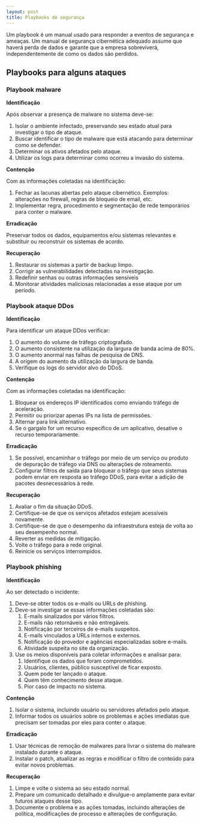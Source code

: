 ```yaml
---
layout: post
title: Playbooks de segurança
---
```


Um playbook é um manual usado para responder a eventos de segurança e ameaças.
Um manual de segurança cibernética adequado assume que haverá perda de dados e garante que a empresa sobreviverá, independentemente de como os dados são perdidos. 

## Playbooks para alguns ataques

### Playbook malware

**Identificação**

Após observar a presença de malware no sistema deve-se:
1. Isolar o ambiente infectado, preservando seu estado atual para investigar o tipo de ataque.
2. Buscar identificar o tipo de malware que está atacando para determinar como se defender.
3. Determinar os ativos afetados pelo ataque.
4. Utilizar os logs para determinar como ocorreu a invasão do sistema.

**Contenção**

Com as informações coletadas na identificação:
1. Fechar as lacunas abertas pelo ataque cibernético. Exemplos: alterações no firewall, regras de bloqueio de email, etc.
2. Implementar regra, procedimento e segmentação de rede temporários para conter o malware.

**Erradicação**

Preservar todos os dados, equipamentos e/ou sistemas relevantes e substituir ou reconstruir os sistemas de acordo.

**Recuperação**

1. Restaurar os sistemas a partir de backup limpo.
2. Corrigir as vulnerabilidades detectadas na investigação.
3. Redefinir senhas ou outras informações sensíveis
4. Monitorar atividades maliciosas relacionadas a esse ataque por um período.

### Playbook ataque DDos

**Identificação**

Para identificar um ataque DDos verificar:
1. O aumento do volume de tráfego criptografado. 
2. O aumento consistente na utilização da largura de banda acima de 80%.
3. O aumento anormal nas falhas de pesquisa de DNS. 
4. A origem do aumento da utilização da largura de banda.
5. Verifique os logs do servidor alvo do DDoS.

**Contenção**

Com as informações coletadas na identificação:
1. Bloquear os endereços IP identificados como enviando tráfego de aceleração.
2. Permitir ou priorizar apenas IPs na lista de permissões.
3. Alternar para link alternativo. 
4. Se o gargalo for um recurso específico de um aplicativo, desative o recurso temporariamente. 

**Erradicação**

1. Se possível, encaminhar o tráfego por meio de um serviço ou produto de depuração de tráfego via DNS ou alterações de roteamento.
2. Configurar filtros de saída para bloquear o tráfego que seus sistemas podem enviar em resposta ao tráfego DDoS, para evitar a adição de pacotes desnecessários à rede.

**Recuperação**

1. Avaliar o fim da situação DDoS.
2. Certifique-se de que os serviços afetados estejam acessíveis novamente.
3. Certifique-se de que o desempenho da infraestrutura esteja de volta ao seu desempenho normal.
4. Reverter as medidas de mitigação.
5. Volte o tráfego para a rede original.
6. Reinicie os serviços interrompidos.

### Playbook phishing

**Identificação**

Ao ser detectado o incidente: 
1. Deve-se obter todos os e-mails ou URLs de phishing.
2. Deve-se investigar se essas informações coletadas são:
    1. E-mails sinalizados por vários filtros.
    2. E-mails não retornáveis e não entregáveis.
    3. Notificação por terceiros de e-mails suspeitos.
    4. E-mails vinculados a URLs internos e externos.
    5. Notificação do provedor e agências especializadas sobre e-mails.
    6. Atividade suspeita no site da organização.
3. Use os meios disponíveis para coletar informações e analisar para:
    1. Identifique os dados que foram comprometidos.
    2. Usuários, clientes, público susceptível de ficar exposto.
    3. Quem pode ter lançado o ataque.
    4. Quem têm conhecimento desse ataque.
    5. Pior caso de impacto no sistema.

**Contenção**

1. Isolar o sistema, incluindo usuário ou servidores afetados pelo ataque.
2. Informar todos os usuários sobre os problemas e ações imediatas que precisam ser tomadas por eles para conter o ataque.

**Erradicação**

1. Usar técnicas de remoção de malwares para livrar o sistema do malware instalado durante o ataque.
2. Instalar o patch, atualizar as regras e modificar o filtro de conteúdo para evitar novos problemas.

**Recuperação**

1. Limpe e volte o sistema ao seu estado normal.
2. Prepare um comunicado detalhado e divulgue-o amplamente para evitar futuros ataques desse tipo.
3. Documente o problema e as ações tomadas, incluindo alterações de política, modificações de processo e alterações de configuração.
